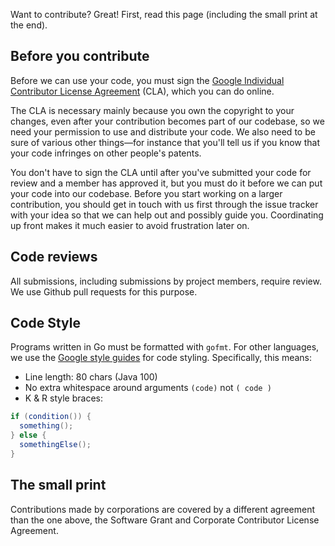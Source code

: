 Want to contribute? Great! First, read this page (including the small print at the end).

## Before you contribute
Before we can use your code, you must sign the
[Google Individual Contributor License Agreement](https://developers.google.com/open-source/cla/individual?csw=1)
(CLA), which you can do online.

The CLA is necessary mainly because you own the
copyright to your changes, even after your contribution becomes part of our
codebase, so we need your permission to use and distribute your code. We also
need to be sure of various other things—for instance that you'll tell us if you
know that your code infringes on other people's patents.

You don't have to sign
the CLA until after you've submitted your code for review and a member has
approved it, but you must do it before we can put your code into our codebase.
Before you start working on a larger contribution, you should get in touch with
us first through the issue tracker with your idea so that we can help out and
possibly guide you. Coordinating up front makes it much easier to avoid
frustration later on.

## Code reviews
All submissions, including submissions by project members, require review. We
use Github pull requests for this purpose.

## Code Style
Programs written in Go must be formatted with `gofmt`. For other languages, we use the 
[Google style guides](https://google.github.io/styleguide/) for code styling. Specifically, this means:

* Line length: 80 chars (Java 100)
* No extra whitespace around arguments `(code)` not `( code )`
*  K & R style braces:
```java
if (condition()) {
  something();
} else {
  somethingElse();
}
```

## The small print
Contributions made by corporations are covered by a different agreement than
the one above, the Software Grant and Corporate Contributor License Agreement.
